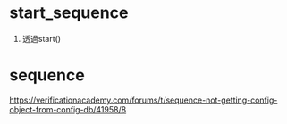 # start_sequence
1. 透過start()

# sequence
https://verificationacademy.com/forums/t/sequence-not-getting-config-object-from-config-db/41958/8
